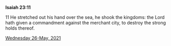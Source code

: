 **Isaiah 23:11**

11 He stretched out his hand over the sea, he shook the kingdoms: the Lord hath given a commandment against the merchant city, to destroy the strong holds thereof.

[Wednesday 26-May, 2021](https://t.me/s/daily_scripture)

